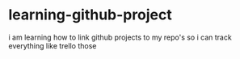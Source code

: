 # learning-github-project
i am learning how to link github projects to my repo's so i can track everything like trello those
